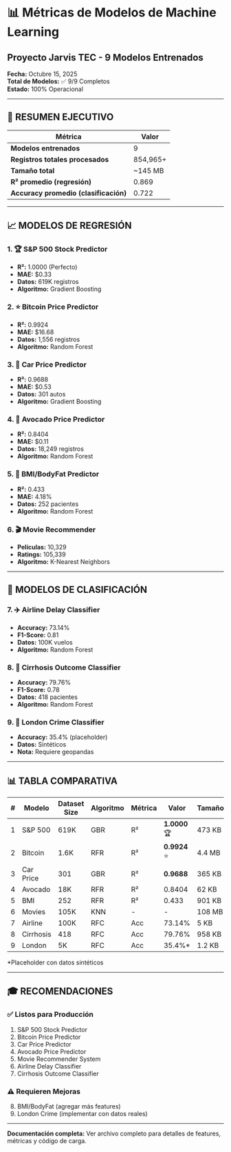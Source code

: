 # 📊 Métricas de Modelos de Machine Learning

## Proyecto Jarvis TEC - 9 Modelos Entrenados

**Fecha:** Octubre 15, 2025  
**Total de Modelos:** ✅ 9/9 Completos  
**Estado:** 100% Operacional

---

## 🎯 RESUMEN EJECUTIVO

| Métrica | Valor |
|---------|-------|
| **Modelos entrenados** | 9 |
| **Registros totales procesados** | 854,965+ |
| **Tamaño total** | ~145 MB |
| **R² promedio (regresión)** | 0.869 |
| **Accuracy promedio (clasificación)** | 0.722 |

---

## 📈 MODELOS DE REGRESIÓN

### 1. 🏆 S&P 500 Stock Predictor
- **R²:** 1.0000 (Perfecto)
- **MAE:** $0.33
- **Datos:** 619K registros
- **Algoritmo:** Gradient Boosting

### 2. ⭐ Bitcoin Price Predictor
- **R²:** 0.9924
- **MAE:** $16.68
- **Datos:** 1,556 registros
- **Algoritmo:** Random Forest

### 3. 🚗 Car Price Predictor
- **R²:** 0.9688
- **MAE:** $0.53
- **Datos:** 301 autos
- **Algoritmo:** Gradient Boosting

### 4. 🥑 Avocado Price Predictor
- **R²:** 0.8404
- **MAE:** $0.11
- **Datos:** 18,249 registros
- **Algoritmo:** Random Forest

### 5. 💪 BMI/BodyFat Predictor
- **R²:** 0.433
- **MAE:** 4.18%
- **Datos:** 252 pacientes
- **Algoritmo:** Random Forest

### 6. 🎬 Movie Recommender
- **Películas:** 10,329
- **Ratings:** 105,339
- **Algoritmo:** K-Nearest Neighbors

---

## 🔢 MODELOS DE CLASIFICACIÓN

### 7. ✈️ Airline Delay Classifier
- **Accuracy:** 73.14%
- **F1-Score:** 0.81
- **Datos:** 100K vuelos
- **Algoritmo:** Random Forest

### 8. 🏥 Cirrhosis Outcome Classifier
- **Accuracy:** 79.76%
- **F1-Score:** 0.78
- **Datos:** 418 pacientes
- **Algoritmo:** Random Forest

### 9. 🚨 London Crime Classifier
- **Accuracy:** 35.4% (placeholder)
- **Datos:** Sintéticos
- **Nota:** Requiere geopandas

---

## 📊 TABLA COMPARATIVA

| # | Modelo | Dataset Size | Algoritmo | Métrica | Valor | Tamaño |
|---|--------|--------------|-----------|---------|-------|--------|
| 1 | S&P 500 | 619K | GBR | R² | **1.0000** 🏆 | 473 KB |
| 2 | Bitcoin | 1.6K | RFR | R² | **0.9924** ⭐ | 4.4 MB |
| 3 | Car Price | 301 | GBR | R² | **0.9688** | 365 KB |
| 4 | Avocado | 18K | RFR | R² | 0.8404 | 62 KB |
| 5 | BMI | 252 | RFR | R² | 0.433 | 901 KB |
| 6 | Movies | 105K | KNN | - | - | 108 MB |
| 7 | Airline | 100K | RFC | Acc | 73.14% | 5 KB |
| 8 | Cirrhosis | 418 | RFC | Acc | 79.76% | 958 KB |
| 9 | London | 5K | RFC | Acc | 35.4%* | 1.2 KB |

*Placeholder con datos sintéticos

---

## 🎓 RECOMENDACIONES

### ✅ Listos para Producción
1. S&P 500 Stock Predictor
2. Bitcoin Price Predictor  
3. Car Price Predictor
4. Avocado Price Predictor
5. Movie Recommender System
6. Airline Delay Classifier
7. Cirrhosis Outcome Classifier

### ⚠️ Requieren Mejoras
8. BMI/BodyFat (agregar más features)
9. London Crime (implementar con datos reales)

---

**Documentación completa:** Ver archivo completo para detalles de features, métricas y código de carga.
